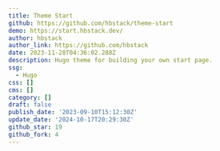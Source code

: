 ```yaml
---
title: Theme Start
github: https://github.com/hbstack/theme-start
demo: https://start.hbstack.dev/
author: hbstack
author_link: https://github.com/hbstack
date: 2023-11-28T04:36:02.288Z
description: Hugo theme for building your own start page.
ssg:
  - Hugo
css: []
cms: []
category: []
draft: false
publish_date: '2023-09-10T15:12:30Z'
update_date: '2024-10-17T20:29:30Z'
github_star: 19
github_fork: 4
---
```

